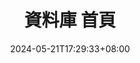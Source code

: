 ---
title: "資料庫 首頁"
summary: ""
description: ""
date: 2024-05-21T17:29:33+08:00
tags: []
# series: ["Documentation"]
# series_order: 9
cascade:
  showEdit: true
  showSummary: true
  hideFeatureImage: false
draft: false
---